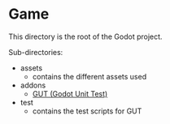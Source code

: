 # Game

This directory is the root of the Godot project.

Sub-directories:
* assets
  * contains the different assets used 
* addons
  * [GUT (Godot Unit Test)](https://github.com/bitwes/Gut)
* test
  * contains the test scripts for GUT

